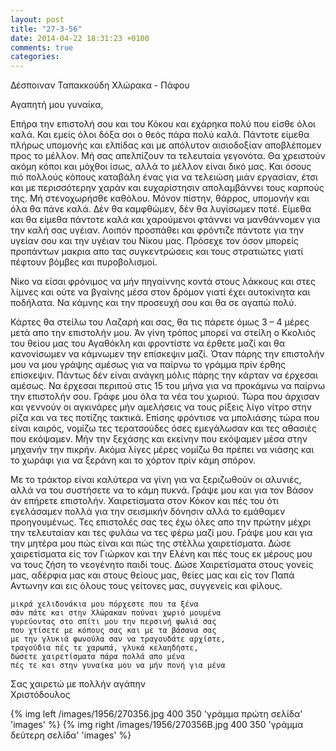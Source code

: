 ```yaml
---
layout: post
title: "27-3-56"
date: 2014-04-22 18:31:23 +0100
comments: true
categories:
---
```


Δέσποιναν Ταπακκούδη Χλώρακα - Πάφου

Αγαπητή μου γυναίκα,

Επήρα την επιστολή σου και του Κόκου και εχάρηκα πολύ που είσθε όλοι καλά. Και εμείς όλοι δόξα σοι ο θεός πάρα πολύ καλά. Πάντοτε είμεθα πλήρως υπομονής και ελπίδας και με απόλυτον αισιοδοξίαν αποβλέπομεν προς το μέλλον. Μή σας απελπίζουν τα τελευταία γεγονότα. Θα χρειστούν ακόμη κόποι και μόχθοι ίσως, αλλά το μέλλον είναι δικό μας. Και όσους πιό πολλούς κόπους καταβάλη ένας για να τελειώση μιάν εργασίαν, έτσι και με περισσότερην χαράν και ευχαρίστησιν απολαμβάννει τους καρπούς της. Μή στενοχωρήσθε καθόλου. Μόνον πίστην, θάρρος, υπομονήν και όλα θα πάνε καλά. Δέν θα καμφθώμεν, δέν θα λυγίσωμεν ποτέ. Είμεθα και θα είμεθα πάντοτε καλά και χαρούμενοι φτάννει να μανθάννομεν για την καλή σας υγέιαν. Λοιπόν προσπάθει και φρόντιζε πάντοτε για την υγείαν σου και την υγέιαν του Νίκου μας. Πρόσεχε τον όσον μπορείς προπάντων μακρια απο τας συγκεντρώσεις και τους στρατιώτες γιατί πέφτουν βόμβες και πυροβολισμοί.

Νίκο να είσαι φρόνιμος να μήν πηγαίννης κοντά στους λάκκους και στες λίμνες και ούτε να βγαίνης μέσα στον δρόμον γιατί έχει αυτοκίνητα και ποδήλατα. Να κάμνης και την προσευχή σου και θα σε αγαπώ πολύ.

Κάρτες θα στείλω του Λαζαρή και σας, θα τις πάρετε όμως 3 – 4 μέρες μετά απο την επιστολήν μου. Άν γίνη τρόπος μπορεί να στείλη ο Κκολιός του θείου μας του Αγαθόκλη και φροντίστε να έρθετε μαζί
και θα κανονίσωμεν να κάμνωμεν την επίσκεψιν μαζί. Όταν πάρης την επιστολήν μου να μου γράψης αμέσως για να παίρνω το γράμμα πρίν έρθης επίσκεψιν. Πάντως δέν είναι ανάγκη μόλις πάρης την κάρταν να έρχεσαι αμέσως. Να έρχεσαι περιπού στις 15 του μήνα για να προκάμνω να παίρνω την επιστολήν σου. Γράφε μου όλα τα νέα του χωριού. Τώρα που άρχισαν και γεννούν οι αγκινάρες μήν αμελήσεις να τους ρίξεις λίγο νίτρο στην ρίζα και να τες ποτίζης τακτικά. Επίσης φρόντισε να μπολιάσης τώρα που είναι καιρός, νομίζω τες τερατσούδες όσες εμεγάλωσαν και τες αθασιές που εκόψαμεν. Μήν την ξεχάσης και εκείνην που εκόψαμεν μέσα στην μηχανήν την πικρήν. Ακόμα λίγες μέρες νομίζω θα πρέπει να νιάσης και το χωράφι για να ξεράνη και το χόρτον πρίν κάμη σπόρον.

Με το τράκτορ είναι καλύτερα να γίνη για να ξεριζωθούν οι αλυνιές, αλλά να του συστήσετε να το κάμη πυκνά. Γράψε μου και για τον Βάσον άν επήρετε επιστολήν. Χαιρετίσματα στον Κόκον και πές του ότι εγελάσαμεν πολλά για την σεισμικήν δόνησιν αλλά το εμάθαμεν προηγουμένως. Τες επιστολές σας τες έχω όλες απο την πρώτην μέχρι την τελευταίαν και τες φυλάω να τες φέρω μαζί μου. Γράψε μου και για την μητέρα μου πώς είναι και πώς της στέλλω χαιρετίσματα. Δώσε χαιρετίσματα είς τον Γιώρκον και την Ελένη και πές τους εκ μέρους μου να τους ζήση το νεογένητο παιδί τους. Δώσε Χαιρετίσματα στους γονείς μας, αδέρφια μας και στους θείους μας, θείες μας και είς τον Παπά Αντωνην και εις όλους τους γείτονες μας, συγγενείς και φίλους.

	μικρά χελιδονάκια μου πόρχεστε που τα ξένα
	σάν πάτε και στην Χλώρακαν πούναι χωριό μουμένα
	γυρεύοντας στο σπίτι μου την περσινή φωλιά σας
	που χτίσετε με κόπους σας και με τα βάσανα σας
	με την γλυκιά φωνούλα σαν να τραγουδάτε αρχίστε,
	τραγούδια πές τε χαρωπά, γλυκά κελαηδήστε,
	δώσετε χαιρετίσματα πάρα πολλά απο μένα
	πές τε και στην γυναίκα μου να μήν πονή για μένα

Σας χαιρετώ με πολλήν αγάπην<br/>
 Χριστόδουλος

{% img left /images/1956/270356.jpg 400 350 'γράμμα πρώτη σελίδα' 'images' %}
{% img right /images/1956/270356B.jpg 400 350 'γράμμα δεύτερη σελίδα' 'images' %}
